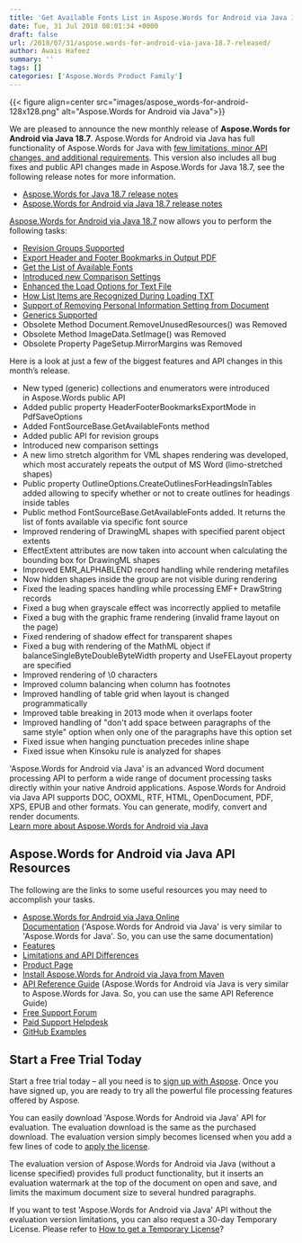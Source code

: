 ```yaml
---
title: 'Get Available Fonts List in Aspose.Words for Android via Java 18.7'
date: Tue, 31 Jul 2018 08:01:34 +0000
draft: false
url: /2018/07/31/aspose.words-for-android-via-java-18.7-released/
author: Awais Hafeez
summary: ''
tags: []
categories: ['Aspose.Words Product Family']
---
```




{{< figure align=center src="images/aspose_words-for-android-128x128.png" alt="Aspose.Words for Android via Java">}}


We are pleased to announce the new monthly release of **Aspose.Words for Android via Java 18.7**. Aspose.Words for Android via Java has full functionality of Aspose.Words for Java with [few limitations, minor API changes, and additional requirements][1]. This version also includes all bug fixes and public API changes made in Aspose.Words for Java 18.7, see the following release notes for more information.

*   [Aspose.Words for Java 18.7 release notes][2]
*   [Aspose.Words for Android via Java 18.7 release notes][3]

[Aspose.Words for Android via Java 18.7][4] now allows you to perform the following tasks:

*   [Revision Groups Supported][5]
*   [Export Header and Footer Bookmarks in Output PDF][6]
*   [Get the List of Available Fonts][7]
*   [Introduced new Comparison Settings][8]
*   [Enhanced the Load Options for Text File][9]
*   [How List Items are Recognized During Loading TXT][10]
*   [Support of Removing Personal Information Setting from Document][11]
*   [Generics Supported][12]
*   Obsolete Method Document.RemoveUnusedResources() was Removed
*   Obsolete Method ImageData.SetImage() was Removed
*   Obsolete Property PageSetup.MirrorMargins was Removed

Here is a look at just a few of the biggest features and API changes in this month’s release.

*   New typed (generic) collections and enumerators were introduced in Aspose.Words public API
*   Added public property HeaderFooterBookmarksExportMode in PdfSaveOptions 
*   Added FontSourceBase.GetAvailableFonts method 
*   Added public API for revision groups 
*   Introduced new comparison settings 
*   A new limo stretch algorithm for VML shapes rendering was developed, which most accurately repeats the output of MS Word (limo-stretched shapes)
*   Public property OutlineOptions.CreateOutlinesForHeadingsInTables added allowing to specify whether or not to create outlines for headings inside tables
*   Public method FontSourceBase.GetAvailableFonts added. It returns the list of fonts available via specific font source
*   Improved rendering of DrawingML shapes with specified parent object extents
*   EffectExtent attributes are now taken into account when calculating the bounding box for DrawingML shapes
*   Improved EMR\_ALPHABLEND record handling while rendering metafiles
*   Now hidden shapes inside the group are not visible during rendering
*   Fixed the leading spaces handling while processing EMF+ DrawString records
*   Fixed a bug when grayscale effect was incorrectly applied to metafile
*   Fixed a bug with the graphic frame rendering (invalid frame layout on the page)
*   Fixed rendering of shadow effect for transparent shapes
*   Fixed a bug with rendering of the MathML object if balanceSingleByteDoubleByteWidth property and UseFELayout property are specified
*   Improved rendering of \\0 characters
*   Improved column balancing when column has footnotes
*   Improved handling of table grid when layout is changed programmatically
*   Improved table breaking in 2013 mode when it overlaps footer
*   Improved handling of "don't add space between paragraphs of the same style" option when only one of the paragraphs have this option set
*   Fixed issue when hanging punctuation precedes inline shape
*   Fixed issue when Kinsoku rule is analyzed for shapes

'Aspose.Words for Android via Java' is an advanced Word document processing API to perform a wide range of document processing tasks directly within your native Android applications. Aspose.Words for Android via Java API supports DOC, OOXML, RTF, HTML, OpenDocument, PDF, XPS, EPUB and other formats. You can generate, modify, convert and render documents.  
[Learn more about Aspose.Words for Android via Java][13]

## Aspose.Words for Android via Java API Resources

The following are the links to some useful resources you may need to accomplish your tasks.

*   [Aspose.Words for Android via Java Online Documentation][14] ('Aspose.Words for Android via Java' is very similar to 'Aspose.Words for Java'. So, you can use the same documentation)
*   [Features][15]
*   [Limitations and API Differences][16]
*   [Product Page][17]
*   [Install Aspose.Words for Android via Java from Maven][18]
*   [API Reference Guide][19] (Aspose.Words for Android via Java is very similar to Aspose.Words for Java. So, you can use the same API Reference Guide)
*   [Free Support Forum][20]
*   [Paid Support Helpdesk][21]
*   [GitHub Examples][22]

## Start a Free Trial Today

Start a free trial today – all you need is to [sign up with Aspose][23]. Once you have signed up, you are ready to try all the powerful file processing features offered by Aspose.

You can easily download 'Aspose.Words for Android via Java' API for evaluation. The evaluation download is the same as the purchased download. The evaluation version simply becomes licensed when you add a few lines of code to [apply the license][24].

The evaluation version of Aspose.Words for Android via Java (without a license specified) provides full product functionality, but it inserts an evaluation watermark at the top of the document on open and save, and limits the maximum document size to several hundred paragraphs.

If you want to test 'Aspose.Words for Android via Java' API without the evaluation version limitations, you can also request a 30-day Temporary License. Please refer to [How to get a Temporary License][25]?




[1]: https://docs.aspose.com/display/wordsjava/Aspose.Words+for+Android+via+Java+API+Differences+and+Limitations
[2]: https://docs.aspose.com/display/wordsjava/Aspose.Words+for+Java+18.7+Release+Notes
[3]: https://docs.aspose.com/display/wordsjava/Aspose.Words+for+Android+via+Java+18.7+Release+Notes
[4]: https://artifact.aspose.com/webapp/#/artifacts/browse/tree/General/repo/com/aspose/aspose-words/18.7
[5]: https://docs.aspose.com/display/wordsjava/Working+with+Document#WorkingwithDocument-AccessRevisionGroup
[6]: https://docs.aspose.com/display/wordsjava/Rendering#Rendering-ExportBookmarksinOutputPDF
[7]: https://docs.aspose.com/display/wordsjava/True+Type+Fonts#TrueTypeFonts-HowtoGetAvailableFontsforRendering
[8]: https://docs.aspose.com/display/wordsjava/How+to+Compare+Two+Word+Documents#HowtoCompareTwoWordDocuments-CompareWordDocumentsandIgnoreDocumentFormatting
[9]: https://docs.aspose.com/display/wordsjava/Working+with+Text+Document#WorkingwithTextDocument-HowtoHandleLeadingandTrailingSpacesduringLoadingTXT
[10]: https://docs.aspose.com/display/wordsjava/Working+with+Text+Document#WorkingwithTextDocument-HowListItemsareRecognizedDuringLoadingTXT
[11]: https://docs.aspose.com/display/wordsjava/Working+with+Document#WorkingwithDocument-RemovePersonalInformationfromDocument
[12]: https://docs.aspose.com/display/wordsjava/Aspose.Words+for+Java+18.7+Release+Notes
[13]: https://products.aspose.com/words/android-java
[14]: https://docs.aspose.com/display/wordsjava/Home
[15]: https://docs.aspose.com/display/wordsjava/Aspose.Words+for+Android+via+Java+Features
[16]: https://docs.aspose.com/display/wordsjava/Aspose.Words+for+Android+via+Java+API+Differences+and+Limitations
[17]: https://products.aspose.com/words/android-java
[18]: https://docs.aspose.com/display/wordsjava/Installation#Installation-InstallAspose.WordsforAndroidviaJavafromMavenRepository
[19]: https://apireference.aspose.com/java/words
[20]: https://forum.aspose.com/c/words
[21]: https://helpdesk.aspose.com/
[22]: https://github.com/aspose-words/Aspose.Words-for-Java
[23]: https://www.aspose.com/
[24]: https://docs.aspose.com/display/wordsjava/Licensing
[25]: https://purchase.aspose.com/temporary-license




